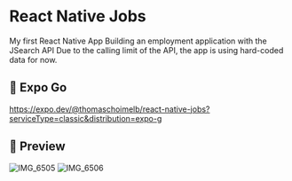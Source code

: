 # React Native Jobs

My first React Native App
Building an employment application with the JSearch API
Due to the calling limit of the API, the app is using hard-coded data for now.

## 🚀 Expo Go

https://expo.dev/@thomaschoimelb/react-native-jobs?serviceType=classic&distribution=expo-g

## 📱 Preview
![IMG_6505](https://github.com/thomaschoi143/react-native-jobs/assets/24365822/0246fd3d-22ed-4f30-90bc-71f38aaf56d8)
![IMG_6506](https://github.com/thomaschoi143/react-native-jobs/assets/24365822/5d74ea75-d1a8-4a7d-b3bb-4ea9ffe01e47)
